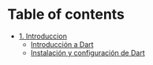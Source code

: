 # Table of contents

* [1. Introduccion](README.md)
  * [Introducción a Dart](<1. Introduccion/01-introduccion.md>)
  * [Instalación y configuración de Dart](1.-introduccion/02-instalacion.md)
